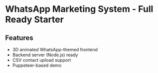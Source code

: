 # WhatsApp Marketing System - Full Ready Starter

## Features
- 3D animated WhatsApp-themed frontend
- Backend server (Node.js) ready
- CSV contact upload support
- Puppeteer-based demo
